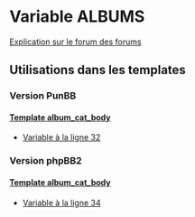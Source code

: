 # Variable ALBUMS
[Explication sur le forum des forums](http://forum.forumactif.com/t294113-listing-des-variables#ALBUMS)
## Utilisations dans les templates
### Version PunBB
#### [Template album_cat_body](punbb/album_cat_body.md)
* [Variable à la ligne 32](../punbb/album_cat_body.tpl#L32)
### Version phpBB2
#### [Template album_cat_body](subsilver/album_cat_body.md)
* [Variable à la ligne 34](../subsilver/album_cat_body.tpl#L34)